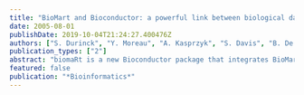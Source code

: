 ```yaml
---
title: "BioMart and Bioconductor: a powerful link between biological databases and microarray data analysis"
date: 2005-08-01
publishDate: 2019-10-04T21:24:27.400476Z
authors: ["S. Durinck", "Y. Moreau", "A. Kasprzyk", "S. Davis", "B. De Moor", "A. Brazma", "W. Huber"]
publication_types: ["2"]
abstract: "biomaRt is a new Bioconductor package that integrates BioMart data resources with data analysis software in Bioconductor. It can annotate a wide range of gene or gene product identifiers (e.g. Entrez-Gene and Affymetrix probe identifiers) with information such as gene symbol, chromosomal coordinates, Gene Ontology and OMIM annotation. Furthermore biomaRt enables retrieval of genomic sequences and single nucleotide polymorphism information, which can be used in data analysis. Fast and up-to-date data retrieval is possible as the package executes direct SQL queries to the BioMart databases (e.g. Ensembl). The biomaRt package provides a tight integration of large, public or locally installed BioMart databases with data analysis in Bioconductor creating a powerful environment for biological data mining."
featured: false
publication: "*Bioinformatics*"
---
```


